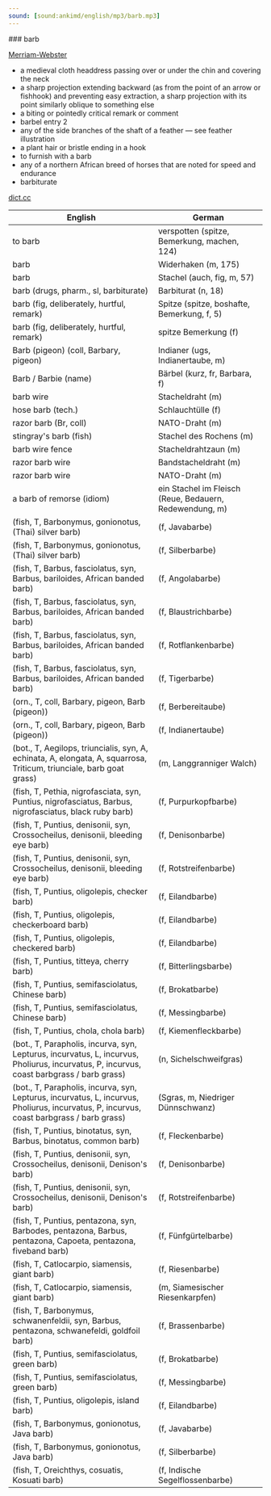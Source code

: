 ```yaml
---
sound: [sound:ankimd/english/mp3/barb.mp3]
---
```


\### barb

[Merriam-Webster](https://www.merriam-webster.com/dictionary/barb)

- a medieval cloth headdress passing over or under the chin and covering the neck
- a sharp projection extending backward (as from the point of an arrow or fishhook) and preventing easy extraction, a sharp projection with its point similarly oblique to something else
- a biting or pointedly critical remark or comment
- barbel entry 2
- any of the side branches of the shaft of a feather — see feather illustration
- a plant hair or bristle ending in a hook
- to furnish with a barb
- any of a northern African breed of horses that are noted for speed and endurance
- barbiturate

[dict.cc](https://www.dict.cc/barb)

| English        | German       |
| -------------- | ------------ |
| to barb | verspotten (spitze, Bemerkung, machen, 124) |
| barb | Widerhaken (m, 175) |
| barb | Stachel (auch, fig, m, 57) |
| barb (drugs, pharm., sl, barbiturate) | Barbiturat (n, 18) |
| barb (fig, deliberately, hurtful, remark) | Spitze (spitze, boshafte, Bemerkung, f, 5) |
| barb (fig, deliberately, hurtful, remark) | spitze Bemerkung (f) |
| Barb (pigeon) (coll, Barbary, pigeon) | Indianer (ugs, Indianertaube, m) |
| Barb / Barbie (name) | Bärbel (kurz, fr, Barbara, f) |
| barb wire | Stacheldraht (m) |
| hose barb (tech.) | Schlauchtülle (f) |
| razor barb (Br, coll) | NATO-Draht (m) |
| stingray's barb (fish) | Stachel des Rochens (m) |
| barb wire fence | Stacheldrahtzaun (m) |
| razor barb wire | Bandstacheldraht (m) |
| razor barb wire | NATO-Draht (m) |
| a barb of remorse (idiom) | ein Stachel im Fleisch (Reue, Bedauern, Redewendung, m) |
|  (fish, T, Barbonymus, gonionotus, (Thai) silver barb) |  (f, Javabarbe) |
|  (fish, T, Barbonymus, gonionotus, (Thai) silver barb) |  (f, Silberbarbe) |
|  (fish, T, Barbus, fasciolatus, syn, Barbus, bariloides, African banded barb) |  (f, Angolabarbe) |
|  (fish, T, Barbus, fasciolatus, syn, Barbus, bariloides, African banded barb) |  (f, Blaustrichbarbe) |
|  (fish, T, Barbus, fasciolatus, syn, Barbus, bariloides, African banded barb) |  (f, Rotflankenbarbe) |
|  (fish, T, Barbus, fasciolatus, syn, Barbus, bariloides, African banded barb) |  (f, Tigerbarbe) |
|  (orn., T, coll, Barbary, pigeon, Barb (pigeon)) |  (f, Berbereitaube) |
|  (orn., T, coll, Barbary, pigeon, Barb (pigeon)) |  (f, Indianertaube) |
|  (bot., T, Aegilops, triuncialis, syn, A, echinata, A, elongata, A, squarrosa, Triticum, triunciale, barb goat grass) |  (m, Langgranniger Walch) |
|  (fish, T, Pethia, nigrofasciata, syn, Puntius, nigrofasciatus, Barbus, nigrofasciatus, black ruby barb) |  (f, Purpurkopfbarbe) |
|  (fish, T, Puntius, denisonii, syn, Crossocheilus, denisonii, bleeding eye barb) |  (f, Denisonbarbe) |
|  (fish, T, Puntius, denisonii, syn, Crossocheilus, denisonii, bleeding eye barb) |  (f, Rotstreifenbarbe) |
|  (fish, T, Puntius, oligolepis, checker barb) |  (f, Eilandbarbe) |
|  (fish, T, Puntius, oligolepis, checkerboard barb) |  (f, Eilandbarbe) |
|  (fish, T, Puntius, oligolepis, checkered barb) |  (f, Eilandbarbe) |
|  (fish, T, Puntius, titteya, cherry barb) |  (f, Bitterlingsbarbe) |
|  (fish, T, Puntius, semifasciolatus, Chinese barb) |  (f, Brokatbarbe) |
|  (fish, T, Puntius, semifasciolatus, Chinese barb) |  (f, Messingbarbe) |
|  (fish, T, Puntius, chola, chola barb) |  (f, Kiemenfleckbarbe) |
|  (bot., T, Parapholis, incurva, syn, Lepturus, incurvatus, L, incurvus, Pholiurus, incurvatus, P, incurvus, coast barbgrass / barb grass) |  (n, Sichelschweifgras) |
|  (bot., T, Parapholis, incurva, syn, Lepturus, incurvatus, L, incurvus, Pholiurus, incurvatus, P, incurvus, coast barbgrass / barb grass) |  (Sgras, m, Niedriger Dünnschwanz) |
|  (fish, T, Puntius, binotatus, syn, Barbus, binotatus, common barb) |  (f, Fleckenbarbe) |
|  (fish, T, Puntius, denisonii, syn, Crossocheilus, denisonii, Denison's barb) |  (f, Denisonbarbe) |
|  (fish, T, Puntius, denisonii, syn, Crossocheilus, denisonii, Denison's barb) |  (f, Rotstreifenbarbe) |
|  (fish, T, Puntius, pentazona, syn, Barbodes, pentazona, Barbus, pentazona, Capoeta, pentazona, fiveband barb) |  (f, Fünfgürtelbarbe) |
|  (fish, T, Catlocarpio, siamensis, giant barb) |  (f, Riesenbarbe) |
|  (fish, T, Catlocarpio, siamensis, giant barb) |  (m, Siamesischer Riesenkarpfen) |
|  (fish, T, Barbonymus, schwanenfeldii, syn, Barbus, pentazona, schwanefeldi, goldfoil barb) |  (f, Brassenbarbe) |
|  (fish, T, Puntius, semifasciolatus, green barb) |  (f, Brokatbarbe) |
|  (fish, T, Puntius, semifasciolatus, green barb) |  (f, Messingbarbe) |
|  (fish, T, Puntius, oligolepis, island barb) |  (f, Eilandbarbe) |
|  (fish, T, Barbonymus, gonionotus, Java barb) |  (f, Javabarbe) |
|  (fish, T, Barbonymus, gonionotus, Java barb) |  (f, Silberbarbe) |
|  (fish, T, Oreichthys, cosuatis, Kosuati barb) |  (f, Indische Segelflossenbarbe) |
